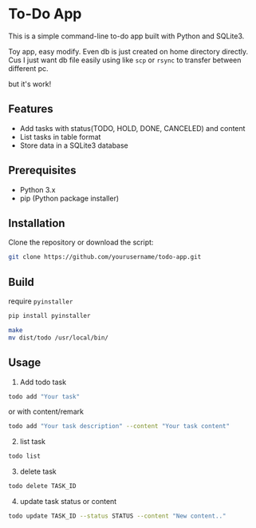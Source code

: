 # To-Do App

This is a simple command-line to-do app built with Python and SQLite3. 

Toy app, easy modify. Even db is just created on home directory directly. Cus I just want db file easily using like `scp` or `rsync` to transfer between different pc.

but it's work!

## Features

- Add tasks with status(TODO, HOLD, DONE, CANCELED) and content
- List tasks in table format
- Store data in a SQLite3 database

## Prerequisites

- Python 3.x
- pip (Python package installer)

## Installation

Clone the repository or download the script:
```bash
git clone https://github.com/yourusername/todo-app.git
```

## Build
require `pyinstaller`
```bash
pip install pyinstaller
```

```bash
make 
mv dist/todo /usr/local/bin/
```

## Usage
1. Add todo task
```bash
todo add "Your task" 
```
or with content/remark
```bash
todo add "Your task description" --content "Your task content"

```

2. list task
```bash
todo list
```

3. delete task
```bash
todo delete TASK_ID
```

4. update task status or content
```bash
todo update TASK_ID --status STATUS --content "New content.." 
```
